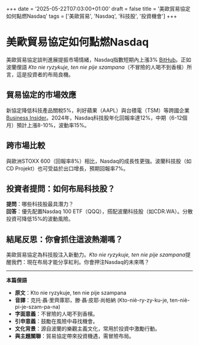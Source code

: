 +++
date = '2025-05-22T07:03:00+01:00'
draft = false
title = '美歐貿易協定如何點燃Nasdaq'
tags = ['美歐貿易', 'Nasdaq', '科技股', '投資機會']
+++

# 美歐貿易協定如何點燃Nasdaq

美歐貿易協定談判進展提振市場情緒，Nasdaq指數短期內上漲3% [BitHub](https://bithub.pl/gieldy/z-ostatniej-chwili-wielki-deal-usa-z-europa-nasdaq-reaguje-euforia-wroci-na-gieldy/)。正如波蘭俚語 *Kto nie ryzykuje, ten nie pije szampana*（不冒險的人喝不到香檳）所言，這是投資者的布局良機。

## 貿易協定的市場效應
新協定降低科技產品關稅5%，利好蘋果（AAPL）與台積電（TSM）等跨國企業 [Business Insider](https://businessinsider.com.pl/wiadomosci/negocjacje-eu-usa-w-impasie-nowy-dokument-ma-zmienic-sytuacje/ddk0m9q)。2024年，Nasdaq科技股年化回報率達12%，中期（6-12個月）預計上漲8-10%，波動率15%。

## 跨市場比較
與歐洲STOXX 600（回報率8%）相比，Nasdaq的成長性更強。波蘭科技股（如CD Projekt）也可受益於出口增長，預期回報率7%。

## 投資者提問：如何布局科技股？
**提問**：哪些科技股最具潛力？  
**回答**：優先配置Nasdaq 100 ETF（QQQ），搭配波蘭科技股（如CDR.WA）。分散投資可降低15%的波動風險。

## 結尾反思：你會抓住這波熱潮嗎？
美歐貿易協定為科技股注入新動力。*Kto nie ryzykuje, ten nie pije szampana*提醒我們：現在布局才能分享紅利。你會押注Nasdaq的未來嗎？

---

**本篇俚語**  
- **原文**：Kto nie ryzykuje, ten nie pije szampana  
- **音譯**：克托·聶·里齊庫耶，滕·聶·皮耶·尚帕納 (Kto-niè-ry-zy-ku-je, ten-niè-pi-je-szam-pa-na)  
- **字面意義**：不冒險的人喝不到香檳。  
- **引申意義**：鼓勵在風險中尋找機會。  
- **文化背景**：源自波蘭的樂觀主義文化，常用於投資中激勵行動。  
- **與主題關聯**：貿易協定帶來投資機遇，需冒險布局。